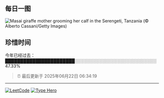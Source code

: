 ## 每日一图

![Masai giraffe mother grooming her calf in the Serengeti, Tanzania (© Alberto Cassani/Getty Images)](https://cn.bing.com/th?id=OHR.SerengetiGiraffe_EN-US2127484447_1920x1080.jpg&amp;rf=LaDigue_1920x1080.jpg&amp;pid=hp)


## 珍惜时间

今年已经过去：███████████████████████░░░░░░░░░░░░░░░░░░░░░░░░░░░ 47.33%

> ⏰ 最后更新于 2025年06月22日 06:34:19


---

[![LeetCode](https://img.shields.io/badge/dynamic/json?url=https%3A%2F%2Ffe-badge-generator.vercel.app%2Fapi%2Fusers%2Fleetcode%2Fxiangbobozizizi&query=message&style=for-the-badge&logo=leetcode&logoColor=yellow&label=LeetCode&labelColor=black&color=%23ffa116)](https://leetcode.cn/xiangbobozizizi)
[![Type Hero](https://img.shields.io/badge/dynamic/json?url=https%3A%2F%2Ffe-badge-generator.vercel.app%2Fapi%2Fusers%2Ftypehero%2Fshenxiang11&query=message&style=for-the-badge&logo=typescript&logoColor=%23ffffff&label=Type%20Hero&labelColor=%233178c6&color=%23f4f4f5)](https://typehero.dev/@shenxiang11)
